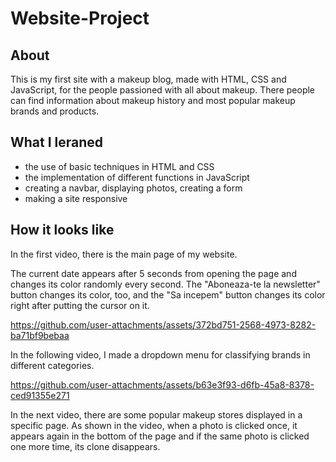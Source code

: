 # Website-Project

## About

This is my first site with a makeup blog, made with HTML, CSS and JavaScript, for the people passioned with all about makeup. There people can find information about makeup history and most popular makeup brands and products.

## What I leraned
* the use of basic techniques in HTML and CSS
* the implementation of different functions in JavaScript
* creating a navbar, displaying photos, creating a form
* making a site responsive

## How it looks like

In the first video, there is the main page of my website. 

The current date appears after 5 seconds from opening the page and changes its color randomly every second. The "Aboneaza-te la newsletter" button changes its color, too, and the "Sa incepem" button changes its color right after putting the cursor on it.

https://github.com/user-attachments/assets/372bd751-2568-4973-8282-ba71bf9bebaa

In the following video, I made a dropdown menu for classifying brands in different categories.

https://github.com/user-attachments/assets/b63e3f93-d6fb-45a8-8378-ced91355e271

In the next video, there are some popular makeup stores displayed in a specific page. As shown in the video, when a photo is clicked once, it appears again in the bottom of the page and if the same photo is clicked one more time, its clone disappears.
